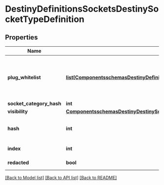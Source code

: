 # DestinyDefinitionsSocketsDestinySocketTypeDefinition

## Properties
Name | Type | Description | Notes
------------ | ------------- | ------------- | -------------
**plug_whitelist** | [**list[ComponentsschemasDestinyDefinitionsSocketsDestinyPlugWhitelistEntryDefinition]**](ComponentsschemasDestinyDefinitionsSocketsDestinyPlugWhitelistEntryDefinition.md) | A list of Plug \&quot;Categories\&quot; that are allowed to be plugged into sockets of this type.  These should be compared against a given plug item&#39;s DestinyInventoryItemDefinition.plug.plugCategoryHash,which indicates the plug item&#39;s category.  If the plug&#39;s category matches any whitelisted plug, or if the whitelist is empty, it is allowed to be inserted. | [optional] 
**socket_category_hash** | **int** |  | [optional] 
**visibility** | [**ComponentsschemasDestinyDestinySocketVisibility**](ComponentsschemasDestinyDestinySocketVisibility.md) |  | [optional] 
**hash** | **int** | The unique identifier for this entity.  Guaranteed to be unique for the type of entity, but not globally.  When entities refer to each other in Destiny content, it is this hash that they are referring to. | [optional] 
**index** | **int** | The index of the entity as it was found in the investment tables. | [optional] 
**redacted** | **bool** | If this is true, then there is an entity with this identifier/type combination, but BNet isnot yet allowed to show it.  Sorry! | [optional] 

[[Back to Model list]](../README.md#documentation-for-models) [[Back to API list]](../README.md#documentation-for-api-endpoints) [[Back to README]](../README.md)


